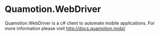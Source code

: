 # Quamotion.WebDriver
Quamotion.WebDriver is a c# client to automate mobile applications. For more information please visit http://docs.quamotion.mobi/
